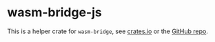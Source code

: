 # wasm-bridge-js

This is a helper crate for `wasm-bridge`, see [crates.io](https://crates.io/crates/wasm-bridge)
or the [GitHub repo](https://github.com/kajacx/wasm-bridge#wasm-bridge).
